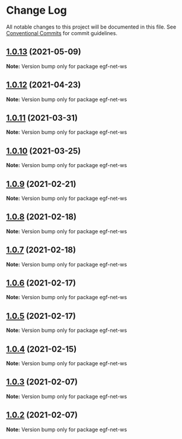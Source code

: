 # Change Log

All notable changes to this project will be documented in this file.
See [Conventional Commits](https://conventionalcommits.org) for commit guidelines.

## [1.0.13](https://e.coding.net/AILHC/easy-game-framework/EasyGameFrameworkOpen/compare/egf-net-ws@1.0.12...egf-net-ws@1.0.13) (2021-05-09)

**Note:** Version bump only for package egf-net-ws





## [1.0.12](https://e.coding.net/AILHC/easy-game-framework/EasyGameFrameworkOpen/compare/egf-net-ws@1.0.11...egf-net-ws@1.0.12) (2021-04-23)

**Note:** Version bump only for package egf-net-ws





## [1.0.11](https://e.coding.net/AILHC/easy-game-framework/EasyGameFrameworkOpen/compare/egf-net-ws@1.0.10...egf-net-ws@1.0.11) (2021-03-31)

**Note:** Version bump only for package egf-net-ws





## [1.0.10](https://e.coding.net/AILHC/easy-game-framework/EasyGameFrameworkOpen/compare/egf-net-ws@1.0.9...egf-net-ws@1.0.10) (2021-03-25)

**Note:** Version bump only for package egf-net-ws





## [1.0.9](https://e.coding.net/AILHC/easy-game-framework/EasyGameFrameworkOpen/compare/egf-net-ws@1.0.8...egf-net-ws@1.0.9) (2021-02-21)

**Note:** Version bump only for package egf-net-ws





## [1.0.8](https://e.coding.net/AILHC/easy-game-framework/EasyGameFrameworkOpen/compare/egf-net-ws@1.0.7...egf-net-ws@1.0.8) (2021-02-18)

**Note:** Version bump only for package egf-net-ws





## [1.0.7](https://e.coding.net/AILHC/easy-game-framework/EasyGameFrameworkOpen/compare/egf-net-ws@1.0.6...egf-net-ws@1.0.7) (2021-02-18)

**Note:** Version bump only for package egf-net-ws





## [1.0.6](https://e.coding.net/AILHC/easy-game-framework/EasyGameFrameworkOpen/compare/egf-net-ws@1.0.5...egf-net-ws@1.0.6) (2021-02-17)

**Note:** Version bump only for package egf-net-ws





## [1.0.5](https://e.coding.net/AILHC/easy-game-framework/EasyGameFrameworkOpen/compare/egf-net-ws@1.0.4...egf-net-ws@1.0.5) (2021-02-17)

**Note:** Version bump only for package egf-net-ws





## [1.0.4](https://e.coding.net/AILHC/easy-game-framework/EasyGameFrameworkOpen/compare/egf-net-ws@1.0.3...egf-net-ws@1.0.4) (2021-02-15)

**Note:** Version bump only for package egf-net-ws





## [1.0.3](https://e.coding.net/AILHC/easy-game-framework/EasyGameFrameworkOpen/compare/egf-net-ws@1.0.2...egf-net-ws@1.0.3) (2021-02-07)

**Note:** Version bump only for package egf-net-ws





## [1.0.2](https://e.coding.net/AILHC/easy-game-framework/EasyGameFrameworkOpen/compare/egf-net-ws@1.0.1...egf-net-ws@1.0.2) (2021-02-07)

**Note:** Version bump only for package egf-net-ws
